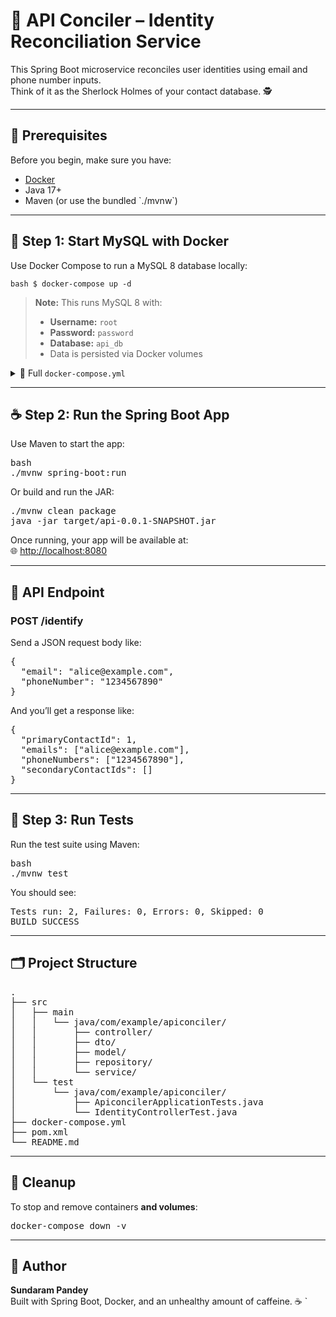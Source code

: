 # 🧠 API Conciler – Identity Reconciliation Service

This Spring Boot microservice reconciles user identities using email and phone number inputs.  
Think of it as the Sherlock Holmes of your contact database. 🕵️

---

## 🚀 Prerequisites

Before you begin, make sure you have:

- [Docker](https://www.docker.com/)
- Java 17+
- Maven (or use the bundled \`./mvnw\`)

---

## 🐬 Step 1: Start MySQL with Docker

Use Docker Compose to run a MySQL 8 database locally:

`bash
 $ docker-compose up -d
`

> **Note:** This runs MySQL 8 with:
>
> - **Username:** `root`  
> - **Password:** `password`  
> - **Database:** `api_db`  
> - Data is persisted via Docker volumes

<details>
<summary>📄 Full <code>docker-compose.yml</code></summary>

<pre>
yaml
version: '3.8'

services:
  mysql:
    image: mysql:8
    container_name: api_mysql
    restart: always
    environment:
      MYSQL_ROOT_PASSWORD: password
      MYSQL_DATABASE: api_db
    ports:
      - "3306:3306"
    volumes:
      - mysql_data:/var/lib/mysql

volumes:
  mysql_data:
</pre>

</details>

---

## ☕ Step 2: Run the Spring Boot App

Use Maven to start the app:

<pre>
bash
./mvnw spring-boot:run
</pre>

Or build and run the JAR:

<pre>
./mvnw clean package
java -jar target/api-0.0.1-SNAPSHOT.jar
</pre>

Once running, your app will be available at:  
🌐 [http://localhost:8080](http://localhost:8080)

---

## 📮 API Endpoint

### POST /identify

Send a JSON request body like:

<pre>
{
  "email": "alice@example.com",
  "phoneNumber": "1234567890"
}
</pre>

And you’ll get a response like:

<pre>
{
  "primaryContactId": 1,
  "emails": ["alice@example.com"],
  "phoneNumbers": ["1234567890"],
  "secondaryContactIds": []
}
</pre>


---

## 🧪 Step 3: Run Tests

Run the test suite using Maven:

<pre>
bash
./mvnw test
</pre>


You should see:

<pre>
Tests run: 2, Failures: 0, Errors: 0, Skipped: 0
BUILD SUCCESS
</pre>

---

## 🗂️ Project Structure

<pre>
.
├── src
│   ├── main
│   │   └── java/com/example/apiconciler/
│   │       ├── controller/
│   │       ├── dto/
│   │       ├── model/
│   │       ├── repository/
│   │       └── service/
│   └── test
│       └── java/com/example/apiconciler/
│           ├── ApiconcilerApplicationTests.java
│           └── IdentityControllerTest.java
├── docker-compose.yml
├── pom.xml
└── README.md
</pre>

---

## 🧼 Cleanup

To stop and remove containers **and volumes**:

<pre>docker-compose down -v</pre>

---

## 🙌 Author

**Sundaram Pandey**  
Built with Spring Boot, Docker, and an unhealthy amount of caffeine. ☕
`
